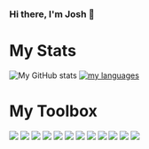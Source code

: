### Hi there, I'm Josh 👋

# My Stats

![My GitHub stats](https://github-readme-stats.vercel.app/api?username=josharagon&show_icons=true&theme=radical)
[![my languages](https://github-readme-stats.vercel.app/api/top-langs/?username=josharagon&langs_count=5&theme=vue&layout=compact)](https://github.com/josharagon/github-readme-stats)


# My Toolbox
[![](https://img.shields.io/badge/-JavaScript-gray?logo=javascript&logoColor=yellow&style=flat-square)](https://developer.mozilla.org/en-US/docs/Web/JavaScript)
[![](https://img.shields.io/badge/-ReactJs-61DAFB?logo=react&logoColor=white&style=flat-square)](https://reactjs.org/)
[![](https://img.shields.io/badge/MySQL-00000F?style=flat-square&logo=mysql&logoColor=white)](https://www.mysql.com/)
[![](https://img.shields.io/badge/React_Router-CA4245?style=flat-square&logo=react-router&logoColor=white)](https://reactrouter.com/)
![](https://img.shields.io/badge/SASS%20-hotpink.svg?&style=flat-square&logo=SASS&logoColor=white)
![](https://img.shields.io/badge/HTML5-E34F26?&style=flat-square&logo=html5&logoColor=white)
![](https://img.shields.io/badge/CSS3-1572B6?style=flat-square&logo=css3&logoColor=white)
![](https://img.shields.io/badge/Node.js-43853D?style=style=flat-square&logo=node.js&logoColor=white)
![](https://img.shields.io/badge/npm-CB3837?style=flat-squarestyle=flat-square&logo=npm&logoColor=white)
![](https://img.shields.io/badge/Express.js-000000?style=flat-square&logo=express&logoColor=white)
![](https://img.shields.io/badge/Vue.js-35495E?style=flat-square&logo=vue.js&logoColor=4FC08D)
![](https://img.shields.io/badge/Lua-2C2D72?style=flat-square&logo=lua&logoColor=white)
